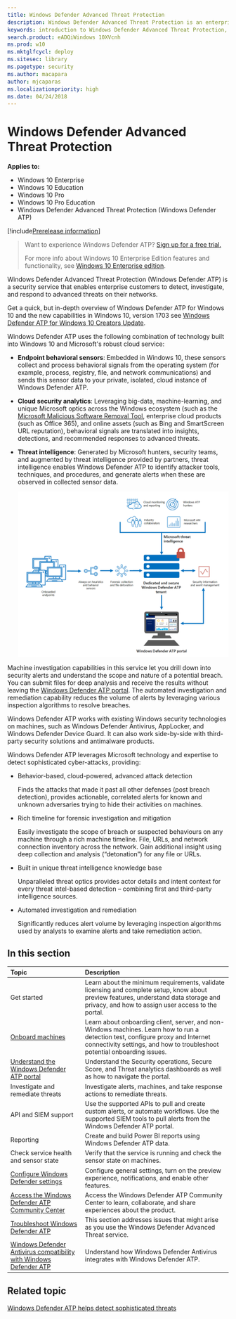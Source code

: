 ```yaml
---
title: Windows Defender Advanced Threat Protection 
description: Windows Defender Advanced Threat Protection is an enterprise security service that helps detect and respond to possible cybersecurity threats related to advanced persistent threats.
keywords: introduction to Windows Defender Advanced Threat Protection, introduction to Windows Defender ATP, cybersecurity, advanced persistent threat, enterprise security, machine behavioral sensor, cloud security, analytics, threat intelligence
search.product: eADQiWindows 10XVcnh
ms.prod: w10
ms.mktglfcycl: deploy
ms.sitesec: library
ms.pagetype: security
ms.author: macapara
author: mjcaparas
ms.localizationpriority: high
ms.date: 04/24/2018
---
```


# Windows Defender Advanced Threat Protection

**Applies to:**

- Windows 10 Enterprise
- Windows 10 Education
- Windows 10 Pro
- Windows 10 Pro Education
- Windows Defender Advanced Threat Protection (Windows Defender ATP)

[!include[Prerelease information](prerelease.md)]

>Want to experience Windows Defender ATP? [Sign up for a free trial.](https://www.microsoft.com/en-us/WindowsForBusiness/windows-atp?ocid=docs-wdatp-main-abovefoldlink)
>
>For more info about Windows 10 Enterprise Edition features and functionality, see [Windows 10 Enterprise edition](https://www.microsoft.com/WindowsForBusiness/buy).

Windows Defender Advanced Threat Protection (Windows Defender ATP) is a security service that enables enterprise customers to detect, investigate, and respond to advanced threats on their networks.

Get a quick, but in-depth overview of Windows Defender ATP for Windows 10 and the new capabilities in Windows 10, version 1703 see [Windows Defender ATP for Windows 10 Creators Update](https://technet.microsoft.com/en-au/windows/mt782787).

Windows Defender ATP uses the following combination of technology built into Windows 10 and Microsoft's robust cloud service:

-   **Endpoint behavioral sensors**: Embedded in Windows 10, these sensors
    collect and process behavioral signals from the operating system
    (for example, process, registry, file, and network communications)
    and sends this sensor data to your private, isolated, cloud instance of Windows Defender ATP.


-   **Cloud security analytics**: Leveraging big-data, machine-learning, and
    unique Microsoft optics across the Windows ecosystem (such as the
    [Microsoft Malicious Software Removal Tool](https://www.microsoft.com/en-au/download/malicious-software-removal-tool-details.aspx),
    enterprise cloud products (such as Office 365), and online assets
    (such as Bing and SmartScreen URL reputation), behavioral signals
    are translated into insights, detections, and recommended responses
    to advanced threats.

-   **Threat intelligence**: Generated by Microsoft hunters, security teams,
    and augmented by threat intelligence provided by partners, threat
    intelligence enables Windows Defender ATP to identify attacker
    tools, techniques, and procedures, and generate alerts when these
    are observed in collected sensor data.

    ![Windows Defender ATP service component](images/components.png)

Machine investigation capabilities in this service let you drill down
into security alerts and understand the scope and nature of a potential
breach. You can submit files for deep analysis and receive the results
without leaving the [Windows Defender ATP portal](https://securitycenter.windows.com). The automated investigation and remediation capability reduces the volume of alerts by leveraging various inspection algorithms to resolve breaches.

Windows Defender ATP works with existing Windows security technologies
on machines, such as Windows Defender Antivirus, AppLocker, and Windows Defender Device Guard. It
can also work side-by-side with third-party security solutions and
antimalware products.

Windows Defender ATP leverages Microsoft technology and expertise to
detect sophisticated cyber-attacks, providing:

- Behavior-based, cloud-powered, advanced attack detection

    Finds the attacks that made it past all other defenses (post breach detection), provides actionable, correlated alerts for known and unknown adversaries trying to hide their activities on machines.

- Rich timeline for forensic investigation and mitigation

    Easily investigate the scope of breach or suspected behaviours on any machine through a rich machine timeline. File, URLs, and network connection inventory across the network. Gain additional insight using deep collection and analysis (“detonation”) for any file or URLs.

- Built in unique threat intelligence knowledge base

    Unparalleled threat optics provides actor details and intent context for every threat intel-based detection – combining first and third-party intelligence sources.

- Automated investigation and remediation

    Significantly reduces alert volume by leveraging inspection algorithms used by analysts to examine alerts and take remediation action. 

## In this section

Topic | Description
:---|:---
Get started  |  Learn about the minimum requirements, validate licensing and complete setup, know about preview features, understand data storage and privacy, and how to assign user access to the portal.
[Onboard machines](onboard-configure-windows-defender-advanced-threat-protection.md) | Learn about onboarding client, server, and non-Windows machines. Learn how to run a detection test, configure proxy and Internet connectivity settings, and how to troubleshoot potential onboarding issues.
[Understand the Windows Defender ATP portal](use-windows-defender-advanced-threat-protection.md) | Understand the Security operations, Secure Score, and Threat analytics dashboards as well as how to navigate the portal.
Investigate and remediate threats | Investigate alerts, machines, and take response actions to remediate threats.
API and SIEM support | Use the supported APIs to pull and create custom alerts, or automate workflows. Use the supported SIEM tools to pull alerts from the Windows Defender ATP portal.
Reporting | Create and build Power BI reports using Windows Defender ATP data.
Check service health and sensor state | Verify that the service is running and check the sensor state on machines.
[Configure Windows Defender settings](preferences-setup-windows-defender-advanced-threat-protection.md) | Configure general settings, turn on the preview experience, notifications, and enable other features.
[Access the Windows Defender ATP Community Center](community-windows-defender-advanced-threat-protection.md) | Access the Windows Defender ATP Community Center to learn, collaborate, and share experiences about the product.
[Troubleshoot Windows Defender ATP](troubleshoot-windows-defender-advanced-threat-protection.md) | This section addresses issues that might arise as you use the Windows Defender Advanced Threat service.
[Windows Defender Antivirus compatibility with Windows Defender ATP](defender-compatibility-windows-defender-advanced-threat-protection.md) | Understand how Windows Defender Antivirus integrates with Windows Defender ATP. 


## Related topic
[Windows Defender ATP helps detect sophisticated threats](https://www.microsoft.com/itshowcase/Article/Content/854/Windows-Defender-ATP-helps-detect-sophisticated-threats)
